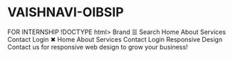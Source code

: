 # VAISHNAVI-OIBSIP
FOR INTERNSHIP
!DOCTYPE html>
Brand
☰
Search
Home
About
Services
Contact
Login
✖ Home About Services Contact Login
Responsive Design
Contact us for responsive web design to grow your business!
